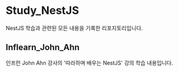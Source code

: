 # Study_NestJS
NestJS 학습과 관련된 모든 내용을 기록한 리포지토리입니다.

## Inflearn_John_Ahn

인프런 John Ahn 강사의 '따라하며 배우는 NestJS' 강의 학습 내용입니다.